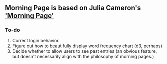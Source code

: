

## Morning Page is based on Julia Cameron's ['Morning Page'](https://juliacameronlive.com/basic-tools/morning-pages/)
### To-do
1. Correct login behavior.
1. Figure out how to beautifully display word frequency chart (d3, perhaps)
1. Decide whether to allow users to see past entries (an obvious feature, but doesn't necessarily align with the philosophy of morning pages.)

